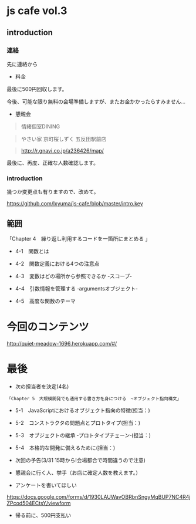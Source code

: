 # js cafe vol.3

## introduction

### 連絡

先に連絡から

- 料金

最後に500円回収します。

今後、可能な限り無料の会場準備しますが、またお金かかったらすみません...

- 懇親会

> 情緒個室DINING 

> やさい家 京町桜しずく 五反田駅前店

> http://r.gnavi.co.jp/a236426/map/

最後に、再度、正確な人数確認します。

### introduction

幾つか変更点も有りますので、改めて。

https://github.com/lxyuma/js-cafe/blob/master/intro.key

## 範囲

「Chapter 4　繰り返し利用するコードを一箇所にまとめる 」

- 4-1　関数とは

- 4-2　関数定義における4つの注意点

- 4-3　変数はどの場所から参照できるか ‐スコープ‐

- 4-4　引数情報を管理する ‐argumentsオブジェクト‐

- 4-5　高度な関数のテーマ

# 今回のコンテンツ

http://quiet-meadow-1696.herokuapp.com/#/

# 最後

- 次の担当者を決定(4名)

`「Chapter 5　大規模開発でも通用する書き方を身につける　~オブジェクト指向構文」`

 - 5-1　JavaScriptにおけるオブジェクト指向の特徴(担当：)
 - 5-2　コンストラクタの問題点とプロトタイプ(担当：)
 - 5-3　オブジェクトの継承 ‐プロトタイプチェーン‐(担当：)
 - 5-4　本格的な開発に備えるために(担当：)

- 次回の予告(3/31 15時から!会場都合で時間違うので注意)
- 懇親会に行く人、挙手（お店に確定人数を教えます。）
- アンケートを書いてほしい

 https://docs.google.com/forms/d/1930LAUWavOBRbnSngyMqBUP7NC4R4jZPcod504ECtsY/viewform

- 帰る前に、500円支払い


